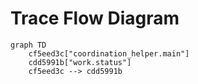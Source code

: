 # Trace Flow Diagram

```mermaid
graph TD
    cf5eed3c["coordination_helper.main"]
    cdd5991b["work.status"]
    cf5eed3c --> cdd5991b
```
